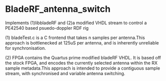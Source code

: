 # BladeRF_antenna_switch
Implements (1)libbladeRF and (2)a modified VHDL stream to control a PE42540 based psuedo-doppler RDF rig

(1) bladeTest.c is a C frontend that takes n samples per antenna.This approach is bottlenecked at 125uS per antenna, and is inherently unreliable for synchronisation.

(2) FPGA contains the Quartus prime modified bladeRF VHDL. It is based off the stock FPGA, and encodes the currently selected antenna within the RX sample metadata.This approach is intended to provide a contiguous sample stream, with synchronised and variable antenna switching.
